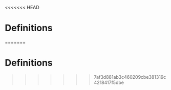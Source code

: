 <<<<<<< HEAD
# Definitions



[1]: https://github.com/adam-p/markdown-here/wiki/Markdown-Cheatsheet "Markdown Cheatsheet"
[2]: https://docsify.js.org/#/helpers "Docsify Helpers"
[3]: https://docsify.js.org/#/embed-files "Embedding Files"
[4]: https://jhildenbiddle.github.io/docsify-tabs/#/ "docsify-tabs"
[5]: https://github.com/upupming/docsify-katex "docsify-katex"
[6]: https://katex.org/ "KaTeX"
[7]: https://github.com/Leward/mermaid-docsify "mermaid-docsify"
[8]: https://code.visualstudio.com/download "Visual Studio Code"
[9]: https://docsify.js.org/#/quickstart "Docsify Quick-Start"
[10]: https://docsify.js.org/#/ "docsify.js"
=======
# Definitions



[1]: https://github.com/adam-p/markdown-here/wiki/Markdown-Cheatsheet "Markdown Cheatsheet"
[2]: https://docsify.js.org/#/helpers "Docsify Helpers"
[3]: https://docsify.js.org/#/embed-files "Embedding Files"
[4]: https://jhildenbiddle.github.io/docsify-tabs/#/ "docsify-tabs"
[5]: https://github.com/upupming/docsify-katex "docsify-katex"
[6]: https://katex.org/ "KaTeX"
[7]: https://github.com/Leward/mermaid-docsify "mermaid-docsify"
[8]: https://code.visualstudio.com/download "Visual Studio Code"
[9]: https://docsify.js.org/#/quickstart "Docsify Quick-Start"
[10]: https://docsify.js.org/#/ "docsify.js"
>>>>>>> 7af3d881ab3c460209cbe381319c4218417f5dbe

